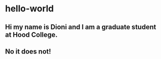 # hello-world

## Hi my name is Dioni and I am a graduate student at Hood College.

## No it does not!
